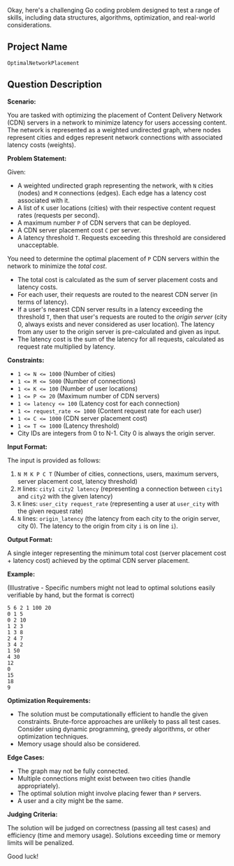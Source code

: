Okay, here's a challenging Go coding problem designed to test a range of skills, including data structures, algorithms, optimization, and real-world considerations.

## Project Name

`OptimalNetworkPlacement`

## Question Description

**Scenario:**

You are tasked with optimizing the placement of Content Delivery Network (CDN) servers in a network to minimize latency for users accessing content. The network is represented as a weighted undirected graph, where nodes represent cities and edges represent network connections with associated latency costs (weights).

**Problem Statement:**

Given:

*   A weighted undirected graph representing the network, with `N` cities (nodes) and `M` connections (edges). Each edge has a latency cost associated with it.
*   A list of `K` user locations (cities) with their respective content request rates (requests per second).
*   A maximum number `P` of CDN servers that can be deployed.
*   A CDN server placement cost `C` per server.
*   A latency threshold `T`. Requests exceeding this threshold are considered unacceptable.

You need to determine the optimal placement of `P` CDN servers within the network to minimize the *total cost*.

*   The total cost is calculated as the sum of server placement costs and latency costs.
*   For each user, their requests are routed to the nearest CDN server (in terms of latency).
*   If a user's nearest CDN server results in a latency exceeding the threshold `T`, then that user's requests are routed to the *origin server* (city 0, always exists and never considered as user location). The latency from any user to the origin server is pre-calculated and given as input.
*   The latency cost is the sum of the latency for all requests, calculated as request rate multiplied by latency.

**Constraints:**

*   `1 <= N <= 1000` (Number of cities)
*   `1 <= M <= 5000` (Number of connections)
*   `1 <= K <= 100` (Number of user locations)
*   `1 <= P <= 20` (Maximum number of CDN servers)
*   `1 <= latency <= 100` (Latency cost for each connection)
*   `1 <= request_rate <= 1000` (Content request rate for each user)
*   `1 <= C <= 1000` (CDN server placement cost)
*   `1 <= T <= 1000` (Latency threshold)
*   City IDs are integers from 0 to N-1. City 0 is always the origin server.

**Input Format:**

The input is provided as follows:

1.  `N M K P C T` (Number of cities, connections, users, maximum servers, server placement cost, latency threshold)
2.  `M` lines: `city1 city2 latency` (representing a connection between `city1` and `city2` with the given latency)
3.  `K` lines: `user_city request_rate` (representing a user at `user_city` with the given request rate)
4.  `N` lines: `origin_latency` (the latency from each city to the origin server, city 0).  The latency to the origin from city `i` is on line `i`).

**Output Format:**

A single integer representing the minimum total cost (server placement cost + latency cost) achieved by the optimal CDN server placement.

**Example:**

(Illustrative - Specific numbers might not lead to optimal solutions easily verifiable by hand, but the format is correct)

```
5 6 2 1 100 20
0 1 5
0 2 10
1 2 3
1 3 8
2 4 7
3 4 2
1 50
4 30
12
0
15
18
9
```

**Optimization Requirements:**

*   The solution must be computationally efficient to handle the given constraints.  Brute-force approaches are unlikely to pass all test cases. Consider using dynamic programming, greedy algorithms, or other optimization techniques.
*   Memory usage should also be considered.

**Edge Cases:**

*   The graph may not be fully connected.
*   Multiple connections might exist between two cities (handle appropriately).
*   The optimal solution might involve placing fewer than `P` servers.
*   A user and a city might be the same.

**Judging Criteria:**

The solution will be judged on correctness (passing all test cases) and efficiency (time and memory usage). Solutions exceeding time or memory limits will be penalized.

Good luck!
